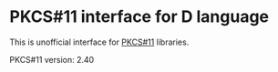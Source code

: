 PKCS#11 interface for D language
================================

This is unofficial interface for [PKCS#11](https://en.wikipedia.org/wiki/PKCS_11) libraries.

PKCS#11 version: 2.40
